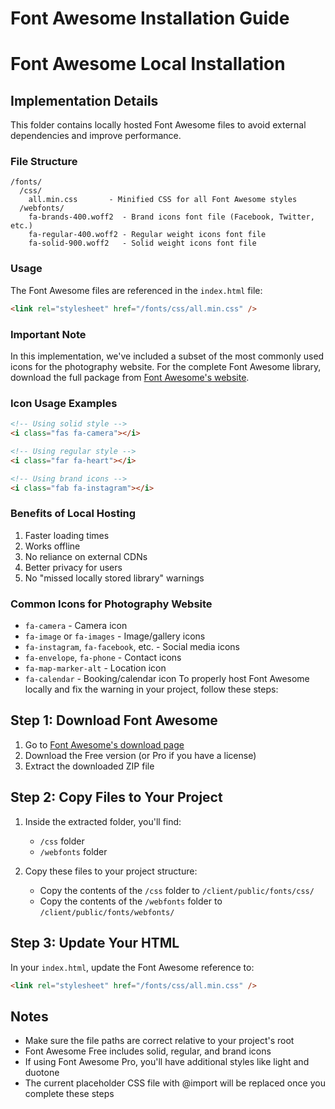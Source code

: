# Font Awesome Installation Guide
# Font Awesome Local Installation

## Implementation Details

This folder contains locally hosted Font Awesome files to avoid external dependencies and improve performance.

### File Structure

```
/fonts/
  /css/
    all.min.css       - Minified CSS for all Font Awesome styles
  /webfonts/
    fa-brands-400.woff2  - Brand icons font file (Facebook, Twitter, etc.)
    fa-regular-400.woff2 - Regular weight icons font file
    fa-solid-900.woff2   - Solid weight icons font file
```

### Usage

The Font Awesome files are referenced in the `index.html` file:

```html
<link rel="stylesheet" href="/fonts/css/all.min.css" />
```

### Important Note

In this implementation, we've included a subset of the most commonly used icons for the photography website. For the complete Font Awesome library, download the full package from [Font Awesome's website](https://fontawesome.com/download).

### Icon Usage Examples

```html
<!-- Using solid style -->
<i class="fas fa-camera"></i>

<!-- Using regular style -->
<i class="far fa-heart"></i>

<!-- Using brand icons -->
<i class="fab fa-instagram"></i>
```

### Benefits of Local Hosting

1. Faster loading times
2. Works offline
3. No reliance on external CDNs
4. Better privacy for users
5. No "missed locally stored library" warnings

### Common Icons for Photography Website

- `fa-camera` - Camera icon
- `fa-image` or `fa-images` - Image/gallery icons
- `fa-instagram`, `fa-facebook`, etc. - Social media icons
- `fa-envelope`, `fa-phone` - Contact icons
- `fa-map-marker-alt` - Location icon
- `fa-calendar` - Booking/calendar icon
To properly host Font Awesome locally and fix the warning in your project, follow these steps:

## Step 1: Download Font Awesome

1. Go to [Font Awesome's download page](https://fontawesome.com/download)
2. Download the Free version (or Pro if you have a license)
3. Extract the downloaded ZIP file

## Step 2: Copy Files to Your Project

1. Inside the extracted folder, you'll find:
   - `/css` folder
   - `/webfonts` folder

2. Copy these files to your project structure:
   - Copy the contents of the `/css` folder to `/client/public/fonts/css/`
   - Copy the contents of the `/webfonts` folder to `/client/public/fonts/webfonts/`

## Step 3: Update Your HTML

In your `index.html`, update the Font Awesome reference to:

```html
<link rel="stylesheet" href="/fonts/css/all.min.css" />
```

## Notes

- Make sure the file paths are correct relative to your project's root
- Font Awesome Free includes solid, regular, and brand icons
- If using Font Awesome Pro, you'll have additional styles like light and duotone
- The current placeholder CSS file with @import will be replaced once you complete these steps
